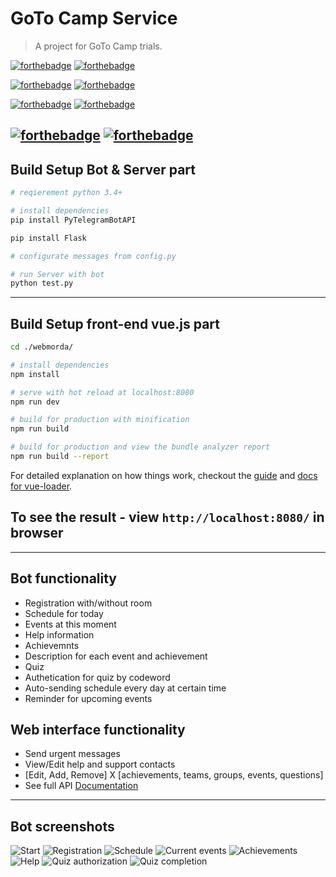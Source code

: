 # GoTo Camp Service

> A project for GoTo Camp trials.

[![forthebadge](http://forthebadge.com/images/badges/60-percent-of-the-time-works-every-time.svg)]()
[![forthebadge](http://forthebadge.com/images/badges/contains-cat-gifs.svg)](https://github.com/TeamFrom306/GoTo-Camp-Service/blob/master/webmorda/index.html)

[![forthebadge](http://forthebadge.com/images/badges/made-with-python.svg)](https://github.com/TeamFrom306/GoTo-Camp-Service/blob/master/server/test.py)
[![forthebadge](http://forthebadge.com/images/badges/made-with-vue.svg)](https://github.com/TeamFrom306/GoTo-Camp-Service/blob/master/webmorda/index.html)

[![forthebadge](http://forthebadge.com/images/badges/uses-js.svg)](https://github.com/TeamFrom306/GoTo-Camp-Service/blob/master/webmorda/index.html)
[![forthebadge](http://forthebadge.com/images/badges/uses-badges.svg)](http://forthebadge.com)

[![forthebadge](http://forthebadge.com/images/badges/validated-html5.svg)](https://github.com/TeamFrom306/GoTo-Camp-Service/blob/master/webmorda/index.html)
[![forthebadge](http://forthebadge.com/images/badges/you-didnt-ask-for-this.svg)]()
---

## Build Setup Bot & Server part
``` bash
# reqierement python 3.4+

# install dependencies
pip install PyTelegramBotAPI

pip install Flask

# configurate messages from config.py

# run Server with bot
python test.py
```

---

## Build Setup front-end vue.js part

``` bash
cd ./webmorda/

# install dependencies
npm install

# serve with hot reload at localhost:8080
npm run dev

# build for production with minification
npm run build

# build for production and view the bundle analyzer report
npm run build --report
```

For detailed explanation on how things work, checkout the [guide](http://vuejs-templates.github.io/webpack/) and [docs for vue-loader](http://vuejs.github.io/vue-loader).

## To see the result - view `http://localhost:8080/` in browser

---

## Bot functionality

- Registration with/without room
- Schedule for today
- Events at this moment
- Help information
- Achievemnts
- Description for each event and achievement
- Quiz
- Authetication for quiz by codeword
- Auto-sending schedule every day at certain time
- Reminder for upcoming events


## Web interface functionality

- Send urgent messages
- View/Edit help and support contacts
- [Edit, Add, Remove] X [achievements, teams, groups, events, questions]
- See full API [Documentation](https://github.com/TeamFrom306/GoTo-Camp-Service/wiki/Web-API-Documetnation)

---
## Bot screenshots

![Start](https://image.ibb.co/kBkFLa/2017_03_26_1.png)
![Registration](https://image.ibb.co/i6WY6F/2017_03_26_2.png)
![Schedule](https://image.ibb.co/ed0RRF/2017_03_26_5.png)
![Current events](https://image.ibb.co/nGWY6F/2017_03_26_7.png)
![Achievements](https://image.ibb.co/jxgpfa/2017_03_26_8.png)
![Help](https://image.ibb.co/m9cUfa/2017_03_26_10.png)
![Quiz authorization](https://image.ibb.co/bFLFLa/2017_03_26_12.png)
![Quiz completion](https://image.ibb.co/iqdfmF/2017_03_26_14.png)
